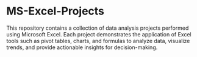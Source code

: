 # MS-Excel-Projects
This repository contains a collection of data analysis projects performed using Microsoft Excel. Each project demonstrates the application of Excel tools such as pivot tables, charts, and formulas to analyze data, visualize trends, and provide actionable insights for decision-making.
